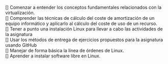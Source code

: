[] Comenzar a entender los conceptos fundamentales relacionados con la virtualización.  
[] Comprender las técnicas de cálculo del coste de amortización de un equipo informático y aplicarlo al cálculo del coste de uso de un recurso.  
[] Tener a punto una instalación Linux para llevar a cabo las actividades de la asignatura  
[] Usar los métodos de entrega de ejercicios propuestos para la asignatura usando GitHub    
[] Manejar de forma básica la línea de órdenes de Linux.  
[] Aprender a instalar software libre en Linux.  
